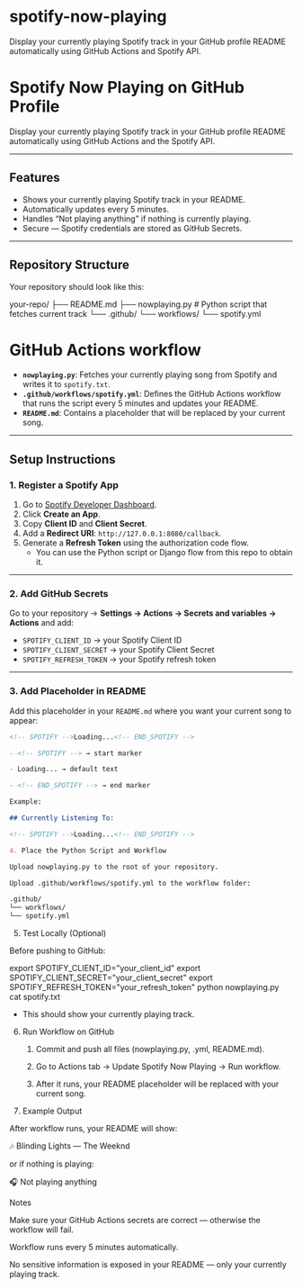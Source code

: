 # spotify-now-playing

Display your currently playing Spotify track in your GitHub profile README automatically using GitHub Actions and Spotify API.

# Spotify Now Playing on GitHub Profile

Display your currently playing Spotify track in your GitHub profile README automatically using GitHub Actions and the Spotify API.

---

## Features

- Shows your currently playing Spotify track in your README.
- Automatically updates every 5 minutes.
- Handles “Not playing anything” if nothing is currently playing.
- Secure — Spotify credentials are stored as GitHub Secrets.

---

## Repository Structure

Your repository should look like this:

your-repo/
├── README.md
├── nowplaying.py # Python script that fetches current track
└── .github/
└── workflows/
└── spotify.yml

# GitHub Actions workflow

- **`nowplaying.py`**: Fetches your currently playing song from Spotify and writes it to `spotify.txt`.
- **`.github/workflows/spotify.yml`**: Defines the GitHub Actions workflow that runs the script every 5 minutes and updates your README.
- **`README.md`**: Contains a placeholder that will be replaced by your current song.

---

## Setup Instructions

### 1. Register a Spotify App

1. Go to [Spotify Developer Dashboard](https://developer.spotify.com/dashboard/applications).
2. Click **Create an App**.
3. Copy **Client ID** and **Client Secret**.
4. Add a **Redirect URI**: `http://127.0.0.1:8080/callback`.
5. Generate a **Refresh Token** using the authorization code flow.
   - You can use the Python script or Django flow from this repo to obtain it.

---

### 2. Add GitHub Secrets

Go to your repository → **Settings → Actions → Secrets and variables → Actions** and add:

- `SPOTIFY_CLIENT_ID` → your Spotify Client ID
- `SPOTIFY_CLIENT_SECRET` → your Spotify Client Secret
- `SPOTIFY_REFRESH_TOKEN` → your Spotify refresh token

---

### 3. Add Placeholder in README

Add this placeholder in your `README.md` where you want your current song to appear:

```md
<!-- SPOTIFY -->Loading...<!-- END_SPOTIFY -->

- <!-- SPOTIFY --> → start marker

- Loading... → default text

- <!-- END_SPOTIFY --> → end marker

Example:

## Currently Listening To:

<!-- SPOTIFY -->Loading...<!-- END_SPOTIFY -->

4. Place the Python Script and Workflow

Upload nowplaying.py to the root of your repository.

Upload .github/workflows/spotify.yml to the workflow folder:

.github/
└── workflows/
└── spotify.yml
```

5. Test Locally (Optional)

Before pushing to GitHub:

export SPOTIFY_CLIENT_ID="your_client_id"
export SPOTIFY_CLIENT_SECRET="your_client_secret"
export SPOTIFY_REFRESH_TOKEN="your_refresh_token"
python nowplaying.py
cat spotify.txt

- This should show your currently playing track.

6. Run Workflow on GitHub

   1. Commit and push all files (nowplaying.py, .yml, README.md).

   2. Go to Actions tab → Update Spotify Now Playing → Run workflow.

   3. After it runs, your README placeholder will be replaced with your current song.

7. Example Output

After workflow runs, your README will show:

🎶 Blinding Lights — The Weeknd

or if nothing is playing:

🎧 Not playing anything

Notes

Make sure your GitHub Actions secrets are correct — otherwise the workflow will fail.

Workflow runs every 5 minutes automatically.

No sensitive information is exposed in your README — only your currently playing track.
